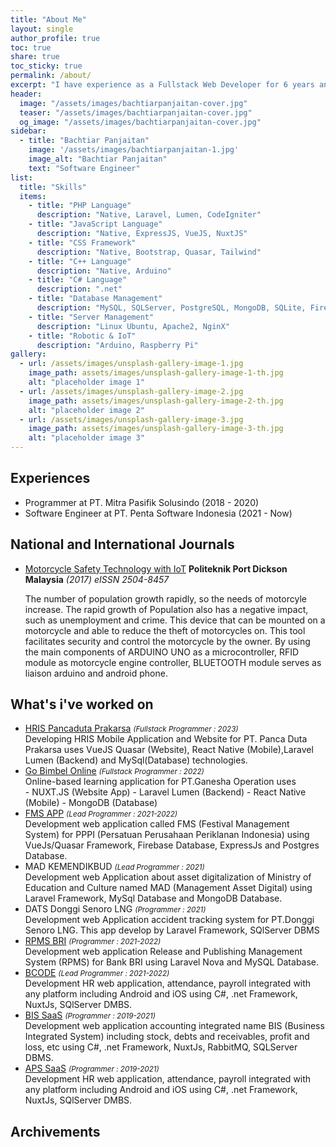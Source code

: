 ```yaml
---
title: "About Me"
layout: single
author_profile: true
toc: true
share: true
toc_sticky: true
permalink: /about/
excerpt: "I have experience as a Fullstack Web Developer for 6 years and Desktop App Developer for 2 years. I usually work on projects using PHP, Javascript and CSS frameworks so that the process of working on a website application can be faster. I am currently building several PHP packages that I publish on packagist so that they can be used by other developers."
header:
  image: "/assets/images/bachtiarpanjaitan-cover.jpg"
  teaser: "/assets/images/bachtiarpanjaitan-cover.jpg"
  og_image: "/assets/images/bachtiarpanjaitan-cover.jpg"
sidebar:
  - title: "Bachtiar Panjaitan"
    image: '/assets/images/bachtiarpanjaitan-1.jpg'
    image_alt: "Bachtiar Panjaitan"
    text: "Software Engineer"
list:
  title: "Skills"
  items:
    - title: "PHP Language"
      description: "Native, Laravel, Lumen, CodeIgniter"
    - title: "JavaScript Language"
      description: "Native, ExpressJS, VueJS, NuxtJS"
    - title: "CSS Framework"
      description: "Native, Bootstrap, Quasar, Tailwind"
    - title: "C++ Language"
      description: "Native, Arduino"
    - title: "C# Language"
      description: ".net"
    - title: "Database Management"
      description: "MySQL, SQLServer, PostgreSQL, MongoDB, SQLite, Firebase"
    - title: "Server Management"
      description: "Linux Ubuntu, Apache2, NginX"
    - title: "Robotic & IoT"
      description: "Arduino, Raspberry Pi"
gallery:
  - url: /assets/images/unsplash-gallery-image-1.jpg
    image_path: assets/images/unsplash-gallery-image-1-th.jpg
    alt: "placeholder image 1"
  - url: /assets/images/unsplash-gallery-image-2.jpg
    image_path: assets/images/unsplash-gallery-image-2-th.jpg
    alt: "placeholder image 2"
  - url: /assets/images/unsplash-gallery-image-3.jpg
    image_path: assets/images/unsplash-gallery-image-3-th.jpg
    alt: "placeholder image 3"
---
```

## Experiences
- Programmer at PT. Mitra Pasifik Solusindo (2018 - 2020)
- Software Engineer at PT. Penta Software Indonesia (2021 - Now)
## National and International Journals
- [Motorcycle Safety Technology with IoT](https://www.researchgate.net/publication/358741686_MOTORCYCLE_SAFETY_TECHNOLOGY_WITH_IOT)
  **Politeknik Port Dickson Malaysia** _(2017) eISSN 2504-8457_
  
  The number of population growth rapidly, so the needs of motorcyle increase. The rapid growth of Population also has a negative impact, such as unemployment and crime. This device that can be mounted on a motorcycle and able to reduce the theft of motorcycles on. This tool facilitates security and control the motorcycle by the owner. By using the main components of ARDUINO UNO as a microcontroller, RFID module as motorcycle engine controller, BLUETOOTH module serves as liaison arduino and android phone.

## What's i've worked on
- [HRIS Pancaduta Prakarsa](https://hrattpancaduta.com) <small>_(Fullstack Programmer : 2023)_</small>
  <div>Developing HRIS Mobile Application and Website for PT. Panca Duta Prakarsa uses VueJS Quasar (Website), React Native (Mobile),Laravel Lumen (Backend) and MySql(Database) technologies.</div>
- [Go Bimbel Online](https://student.gobimbelonline.net) <small>_(Fullstack Programmer : 2022)_</small>
  <div>Online-based learning application for PT.Ganesha Operation uses</div>
    - NUXT.JS (Website App)
    - Laravel Lumen (Backend)
    - React Native (Mobile)
    - MongoDB (Database)
- [FMS APP](https://registrasicp.com/) <small>_(Lead Programmer : 2021-2022)_</small>
  <div>Development web application called FMS (Festival Management System) for PPPI (Persatuan Perusahaan Periklanan Indonesia) using VueJs/Quasar Framework, Firebase Database, ExpressJs and Postgres Database.</div>
- MAD KEMENDIKBUD <small>_(Lead Programmer : 2021)_</small>
  <div>Development web Application about asset digitalization of Ministry of Education and Culture named MAD (Management Asset Digital) using Laravel Framework, MySql Database and MongoDB Database.</div>
- DATS Donggi Senoro LNG <small>_(Programmer : 2021)_</small>
  <div>Development web Application accident tracking system for PT.Donggi Senoro LNG. This app develop by Laravel Framework, SQlServer DBMS</div>
- [RPMS BRI](https://bri-rpms.id/) <small>_(Programmer : 2021-2022)_</small>
  <div>Development web application Release and Publishing Management System (RPMS) for Bank BRI using Laravel Nova and MySQL Database.</div>
- [BCODE](https://assesment.bcode.id/dewasa/) <small>_(Lead Programmer : 2021-2022)_</small>
  <div>Development HR web application, attendance, payroll integrated with any platform including Android and iOS using C#, .net Framework, NuxtJs, SQlServer DMBS.</div>
- [BIS SaaS](https://bis.mpssoft.co.id/) <small>_(Programmer : 2019-2021)_</small>
  <div>Development web application accounting integrated name BIS (Business Integrated System) including stock, debts and receivables, profit and loss, etc using C#, .net Framework, NuxtJs, RabbitMQ, SQLServer DBMS.</div>
- [APS SaaS](https://aps.mpssoft.co.id/) <small>_(Programmer : 2019-2021)_</small>
  <div>Development HR web application, attendance, payroll integrated with any platform including Android and iOS using C#, .net Framework, NuxtJs, SQlServer DMBS.</div>

## Archivements